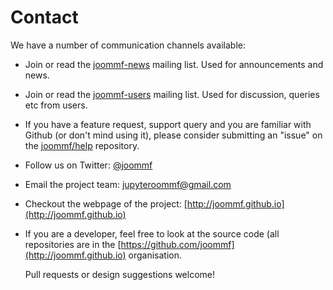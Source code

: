 # Contact

We have a number of communication channels available:

- Join or read the
  [joommf-news](https://groups.google.com/forum/#!forum/joommf-news)
  mailing list. Used for announcements and news.

- Join or read the
  [joommf-users](https://groups.google.com/forum/#!forum/joommf-news)
  mailing list. Used for discussion, queries etc from users.

- If you have a feature request, support query and you are familiar
  with Github (or don't mind using it), please consider submitting an
  "issue" on the [joommf/help](https://github.com/joommf/help)
  repository. 

- Follow us on Twitter: [@joommf](https://twitter.com/joommf)

- Email the project team:
  [jupyteroommf@gmail.com](mailto:jupyteroommf@gmail.com)

- Checkout the webpage of the project:
  [http://joommf.github.io](http://joommf.github.io)

- If you are a developer, feel free to look at the source code (all
  repositories are in the
  [https://github.com/joommf](http://joommf.github.io) organisation.

  Pull requests or design suggestions welcome!

